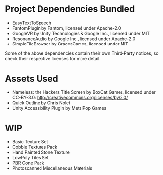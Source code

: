 # Project Dependencies Bundled
- EasyTextToSpeech
- FantomPlugin by Fantom, licensed under Apache-2.0
- GoogleVR by Unity Technologies & Google Inc., licensed under MIT
- ResonanceAudio by Google Inc., licensed under Apache-2.0
- SimpleFileBrowser by GracesGames, licensed under MIT

Some of the above dependencies contain their own Third-Party notices, so check their respective licenses for more detail.

# Assets Used
- Nameless: the Hackers Title Screen by BoxCat Games, licensed under CC-BY-3.0: http://creativecommons.org/licenses/by/3.0/
- Quick Outline by Chris Nolet
- Unity Accessibility Plugin by MetalPop Games

# WIP
- Basic Texture Set
- Cobble Textures Pack
- Hand Painted Stone Texture
- LowPoly Tiles Set
- PBR Cone Pack
- Photoscanned Miscellaneous Materials